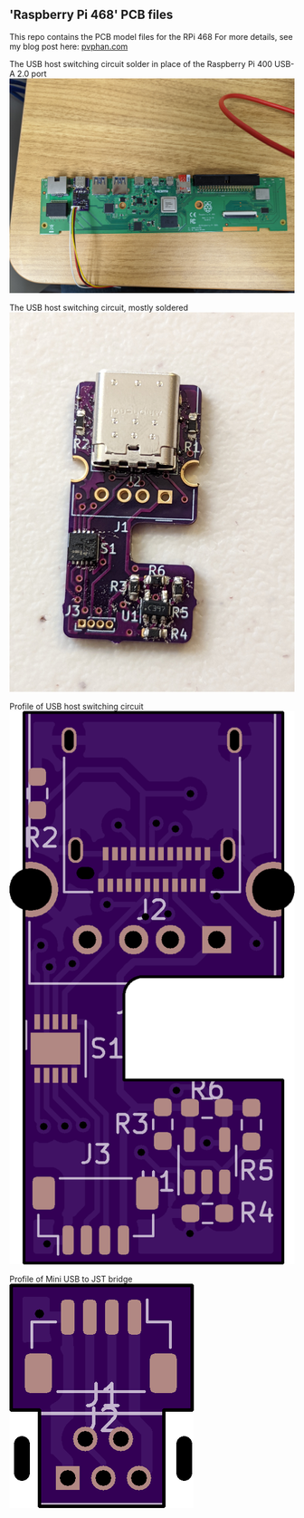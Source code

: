 'Raspberry Pi 468' PCB files
---

This repo contains the PCB model files for the RPi 468
For more details, see my blog post here: [pvphan.com](pvphan.com)

The USB host switching circuit solder in place of the Raspberry Pi 400 USB-A 2.0 port
![](images/PXL_20220820_051124961.jpg)

The USB host switching circuit, mostly soldered
![](images/PXL_20220802_015153919.jpg)

Profile of USB host switching circuit
![](images/31ba4bf55e1f18116c7da5aad2c9d18b.png)

Profile of Mini USB to JST bridge
![](images/13abb42a9bf6000eb30251c35fe534aa.png)
